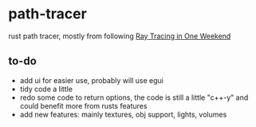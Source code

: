 # path-tracer
rust path tracer, mostly from following [Ray Tracing in One Weekend](https://raytracing.github.io/books/RayTracingInOneWeekend.html)

## to-do
- add ui for easier use, probably will use egui
- tidy code a little
- redo some code to return options, the code is still a little "c++-y" and could benefit more from rusts features
- add new features: mainly textures, obj support, lights, volumes
